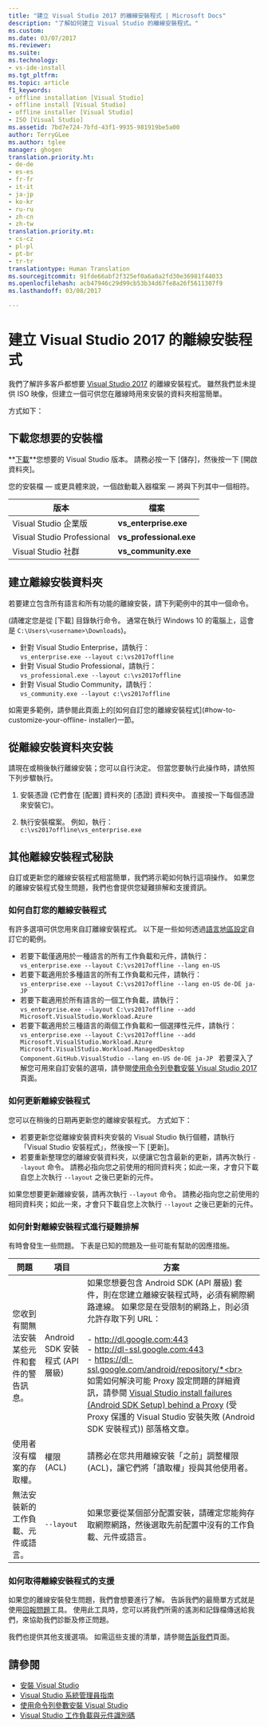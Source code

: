```yaml
---
title: "建立 Visual Studio 2017 的離線安裝程式 | Microsoft Docs"
description: "了解如何建立 Visual Studio 的離線安裝程式。"
ms.custom: 
ms.date: 03/07/2017
ms.reviewer: 
ms.suite: 
ms.technology:
- vs-ide-install
ms.tgt_pltfrm: 
ms.topic: article
f1_keywords:
- offline installation [Visual Studio]
- offline install [Visual Studio]
- offline installer [Visual Studio]
- ISO [Visual Studio]
ms.assetid: 7bd7e724-7bfd-43f1-9935-981919be5a00
author: TerryGLee
ms.author: tglee
manager: ghogen
translation.priority.ht:
- de-de
- es-es
- fr-fr
- it-it
- ja-jp
- ko-kr
- ru-ru
- zh-cn
- zh-tw
translation.priority.mt:
- cs-cz
- pl-pl
- pt-br
- tr-tr
translationtype: Human Translation
ms.sourcegitcommit: 91fde66abf2f325ef0a6a0a2fd30e36981f44033
ms.openlocfilehash: acb47946c29d99cb53b34d67fe8a26f5611307f9
ms.lasthandoff: 03/08/2017

---
```

# <a name="create-an-offline-installer-for-visual-studio-2017"></a>建立 Visual Studio 2017 的離線安裝程式
我們了解許多客戶都想要 [Visual Studio 2017](https://go.microsoft.com/fwlink/?linkid=844067) 的離線安裝程式。 雖然我們並未提供 ISO 映像，但建立一個可供您在離線時用來安裝的資料夾相當簡單。

方式如下：

## <a name="download-the-setup-file-you-want"></a>下載您想要的安裝檔
**[下載](https://www.visualstudio.com/downloads?utm_source=mscom&utm_campaign=msdocs)**您想要的 Visual Studio 版本。 請務必按一下 [儲存]，然後按一下 [開啟資料夾]。

您的安裝檔 &mdash; 或更具體來說，一個啟動載入器檔案 &mdash; 將與下列其中一個相符。

|版本 | 檔案|  
|-------------|-----------------------|  
|Visual Studio 企業版 |**vs_enterprise.exe**|  
|Visual Studio Professional |**vs_professional.exe**|  
|Visual Studio 社群 |**vs_community.exe**|

## <a name="create-an-offline-installation-folder"></a>建立離線安裝資料夾
若要建立包含所有語言和所有功能的離線安裝，請下列範例中的其中一個命令。

(請確定您是從 [下載] 目錄執行命令。 通常在執行 Windows 10 的電腦上，這會是 `C:\Users\<username>\Downloads`)。

- 針對 Visual Studio Enterprise，請執行： <br>  ```vs_enterprise.exe --layout c:\vs2017offline```
- 針對 Visual Studio Professional，請執行： <br> ```vs_professional.exe --layout c:\vs2017offline```
- 針對 Visual Studio Community，請執行： <br> ```vs_community.exe --layout c:\vs2017offline```

如需更多範例，請參閱此頁面上的[如何自訂您的離線安裝程式](#how-to-customize-your-offline- installer)一節。

## <a name="install-from-the-offline-installation-folder"></a>從離線安裝資料夾安裝
請現在或稍後執行離線安裝；您可以自行決定。 但當您要執行此操作時，請依照下列步驟執行。

  1. 安裝憑證 (它們會在 [配置] 資料夾的 [憑證] 資料夾中。 直接按一下每個憑證來安裝它)。

  2. 執行安裝檔案。 例如，執行： <br> ```c:\vs2017offline\vs_enterprise.exe```

## <a name="additional-tips-for-offline-installers"></a>其他離線安裝程式秘訣
自訂或更新您的離線安裝程式相當簡單，我們將示範如何執行這項操作。 如果您的離線安裝程式發生問題，我們也會提供您疑難排解和支援資訊。

### <a name="how-to-customize-your-offline-installer"></a>如何自訂您的離線安裝程式
有許多選項可供您用來自訂離線安裝程式。 以下是一些如何透過[語言地區設定](use-command-line-parameters-to-install-visual-studio.md#list-of-language-locales)自訂它的範例。

 - 若要下載僅適用於一種語言的所有工作負載和元件，請執行： <br>```vs_enterprise.exe --layout C:\vs2017offline --lang en-US```
 - 若要下載適用於多種語言的所有工作負載和元件，請執行： <br>```vs_enterprise.exe --layout C:\vs2017offline --lang en-US de-DE ja-JP```
 - 若要下載適用於所有語言的一個工作負載，請執行： <br> ```vs_enterprise.exe --layout C:\vs2017offline --add Microsoft.VisualStudio.Workload.Azure ```
 - 若要下載適用於三種語言的兩個工作負載和一個選擇性元件，請執行： <br>```vs_enterprise.exe --layout C:\vs2017offline --add Microsoft.VisualStudio.Workload.Azure Microsoft.VisualStudio.Workload.ManagedDesktop Component.GitHub.VisualStudio --lang en-US de-DE ja-JP ``` 若要深入了解您可用來自訂安裝的選項，請參閱[使用命令列參數安裝 Visual Studio 2017](use-command-line-parameters-to-install-visual-studio.md) 頁面。


### <a name="how-to-update-an-offline-installer"></a>如何更新離線安裝程式
您可以在稍後的日期再更新您的離線安裝程式。 方式如下：
* 若要更新您從離線安裝資料夾安裝的 Visual Studio 執行個體，請執行「Visual Studio 安裝程式」，然後按一下 [更新]。
* 若要重新整理您的離線安裝資料夾，以便讓它包含最新的更新，請再次執行 ```--layout``` 命令。 請務必指向您之前使用的相同資料夾；如此一來，才會只下載自您上次執行 ```--layout``` 之後已更新的元件。


如果您想要更新離線安裝，請再次執行 `--layout` 命令。 請務必指向您之前使用的相同資料夾；如此一來，才會只下載自您上次執行 `--layout` 之後已更新的元件。

### <a name="how-to-troubleshoot-an-offline-installer"></a>如何針對離線安裝程式進行疑難排解
有時會發生一些問題。 下表是已知的問題及一些可能有幫助的因應措施。

| 問題       | 項目                   | 方案 |
| ----------- | ---------------------- | -------- |
| 您收到有關無法安裝某些元件和套件的警告訊息。  | Android SDK 安裝程式 (API 層級) | 如果您想要包含 Android SDK (API 層級) 套件，則在您建立離線安裝程式時，必須有網際網路連線。 如果您是在受限制的網路上，則必須允許存取下列 URL： <br><br> - http://dl.google.com:443 <br> - http://dl-ssl.google.com:443 <br>  - https://dl-ssl.google.com/android/repository/*<br><br>如需如何解決可能 Proxy 設定問題的詳細資訊，請參閱 [Visual Studio install failures (Android SDK Setup) behind a Proxy](https://blogs.msdn.microsoft.com/peterhauge/2016/09/22/visual-studio-2015-install-failures-android-sdk-setup-behind-a-proxy/) (受 Proxy 保護的 Visual Studio 安裝失敗 (Android SDK 安裝程式)) 部落格文章。  |  
| 使用者沒有檔案的存取權。 | 權限 (ACL) | 請務必在您共用離線安裝「之前」調整權限 (ACL)，讓它們將「讀取權」授與其他使用者。 |
| 無法安裝新的工作負載、元件或語言。  | `--layout`  | 如果您要從某個部分配置安裝，請確定您能夠存取網際網路，然後選取先前配置中沒有的工作負載、元件或語言。 |

### <a name="how-to-get-support-for-your-offline-installer"></a>如何取得離線安裝程式的支援
如果您的離線安裝發生問題，我們會想要進行了解。 告訴我們的最簡單方式就是使用[回報問題](../ide/how-to-report-a-problem-with-visual-studio-2017.md)工具。 使用此工具時，您可以將我們所需的遙測和記錄檔傳送給我們，來協助我們診斷及修正問題。

我們也提供其他支援選項。 如需這些支援的清單，請參閱[告訴我們](../ide/how-to-report-a-problem-with-visual-studio-2017.md)頁面。


## <a name="see-also"></a>請參閱
* [安裝 Visual Studio](install-visual-studio.md)
* [Visual Studio 系統管理員指南](visual-studio-administrator-guide.md)
* [使用命令列參數安裝 Visual Studio](use-command-line-parameters-to-install-visual-studio.md)
* [Visual Studio 工作負載與元件識別碼](workload-and-component-ids.md)


